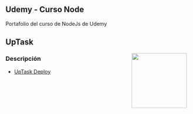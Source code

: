 ## Udemy - Curso Node
Portafolio del curso de NodeJs de Udemy

## UpTask

<img src="https://mherman.org/assets/img/blog/node-sequelize.png" align="right" height="150" width="150" hspace="10">
<div style="text-align: justify;">

### Descripción

						
 
 - [UpTask Deploy](https://pacific-dusk-49748.herokuapp.com/iniciar-sesion) 
 
</div>
